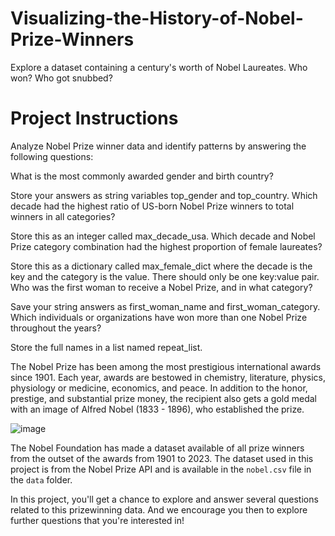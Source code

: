 # Visualizing-the-History-of-Nobel-Prize-Winners
Explore a dataset containing a century's worth of Nobel Laureates. Who won? Who got snubbed?


# Project Instructions
Analyze Nobel Prize winner data and identify patterns by answering the following questions:

What is the most commonly awarded gender and birth country?

Store your answers as string variables top_gender and top_country.
Which decade had the highest ratio of US-born Nobel Prize winners to total winners in all categories?

Store this as an integer called max_decade_usa.
Which decade and Nobel Prize category combination had the highest proportion of female laureates?

Store this as a dictionary called max_female_dict where the decade is the key and the category is the value. There should only be one key:value pair.
Who was the first woman to receive a Nobel Prize, and in what category?

Save your string answers as first_woman_name and first_woman_category.
Which individuals or organizations have won more than one Nobel Prize throughout the years?

Store the full names in a list named repeat_list.

The Nobel Prize has been among the most prestigious international awards since 1901. Each year, awards are bestowed in chemistry, literature, physics, physiology or medicine, economics, and peace. In addition to the honor, prestige, and substantial prize money, the recipient also gets a gold medal with an image of Alfred Nobel (1833 - 1896), who established the prize.

![image](https://github.com/user-attachments/assets/12f12c8e-39e7-4566-906f-d280b13d07b6)


The Nobel Foundation has made a dataset available of all prize winners from the outset of the awards from 1901 to 2023. The dataset used in this project is from the Nobel Prize API and is available in the `nobel.csv` file in the `data` folder.

In this project, you'll get a chance to explore and answer several questions related to this prizewinning data. And we encourage you then to explore further questions that you're interested in!
